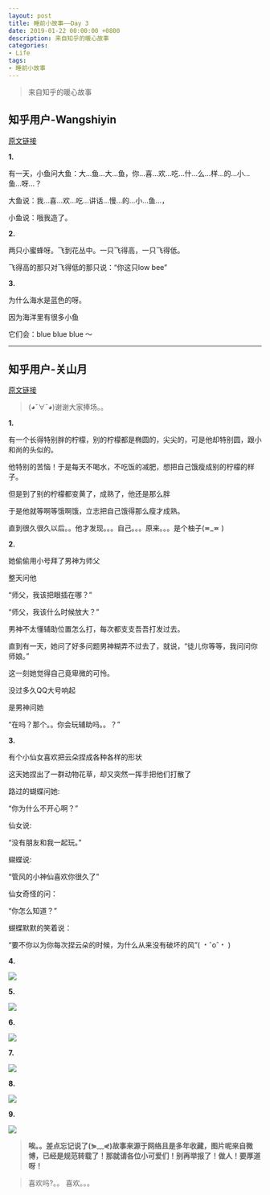 ```yaml
---
layout: post
title: 睡前小故事——Day 3
date: 2019-01-22 00:00:00 +0800
description: 来自知乎的暖心故事
categories:
- Life
tags: 
- 睡前小故事 
---
```


<blockquote class="blockquote-center">
	来自知乎的暖心故事
</blockquote>

## 知乎用户-Wangshiyin

[原文链接](https://www.zhihu.com/question/59017055/answer/210115111)

**1.**

有一天，小鱼问大鱼：大…鱼…大…鱼，你…喜…欢…吃…什…么…样…的…小…鱼…呀…？

大鱼说：我…喜…欢…吃…讲话…慢…的…小…鱼…，

小鱼说：哦我造了。

**2.**

两只小蜜蜂呀。飞到花丛中。一只飞得高，一只飞得低。

飞得高的那只对飞得低的那只说：“你这只low bee”

**3.**

为什么海水是蓝色的呀。

因为海洋里有很多小鱼

它们会：blue blue blue ～

-------------------------------------------------------------------

## 知乎用户-关山月

[原文链接](https://www.zhihu.com/question/59017055/answer/219229734)

> (◕ˇ∀ˇ◕)谢谢大家捧场。。

**1.**

有一个长得特别胖的柠檬，别的柠檬都是椭圆的，尖尖的，可是他却特别圆，跟小和尚的头似的。

他特别的苦恼！于是每天不喝水，不吃饭的减肥，想把自己饿瘦成别的柠檬的样子。

但是到了别的柠檬都变黄了，成熟了，他还是那么胖

于是他就等啊等饿啊饿，立志把自己饿得那么瘦才成熟。

直到很久很久以后。。他才发现。。。自己。。。原来。。。是个柚子(≖_≖ )

**2.**

她偷偷用小号拜了男神为师父

整天问他

“师父，我该把眼插在哪？”

“师父，我该什么时候放大？”

男神不太懂辅助位置怎么打，每次都支支吾吾打发过去。

直到有一天，她问了好多问题男神糊弄不过去了，就说，“徒儿你等等，我问问你师娘。”

这一刻她觉得自己竟卑微的可怜。

没过多久QQ大号响起

是男神问她

“在吗？那个。。你会玩辅助吗。。？”

**3.**

有个小仙女喜欢把云朵捏成各种各样的形状

这天她捏出了一群动物花草，却又突然一挥手把他们打散了

路过的蝴蝶问她:

 “你为什么不开心啊？” 
 
仙女说:
 
 “没有朋友和我一起玩。” 
 
蝴蝶说:
 
 “管风的小神仙喜欢你很久了” 
 
仙女奇怪的问：
 
 “你怎么知道？”
 
蝴蝶默默的笑着说： 
  
  “要不你以为你每次捏云朵的时候，为什么从来没有破坏的风”( ﹡ˆoˆ﹡ )

**4.**

![](https://pic3.zhimg.com/80/v2-68c90cd4b904479a87ba7471946cfaae_hd.jpg)

**5.**

![](https://pic3.zhimg.com/80/v2-786e79e002767dff3c4cdf94db8d9dbe_hd.jpg)

**6.**

![](https://pic3.zhimg.com/80/v2-057dc3d307cc5a7a300b9f583bc08eee_hd.jpg)

**7.**

![](https://pic4.zhimg.com/80/v2-5ffd4bd027a13884d8fb0ab9290544a7_hd.jpg)

**8.**

![](https://pic4.zhimg.com/80/v2-4afde27c560ece5b92561678899d46f7_hd.jpg)

**9.**

![](https://pic1.zhimg.com/80/v2-4a9fd53f83efb8f5d375b3688a1f915c_hd.jpg)

> **唉。。差点忘记说了(⋟﹏⋞)故事来源于网络且是多年收藏，图片呢来自微博，已经是规范转载了！那就请各位小可爱们！别再举报了！做人！要厚道呀！**

>喜欢吗?。。
>喜欢。。。